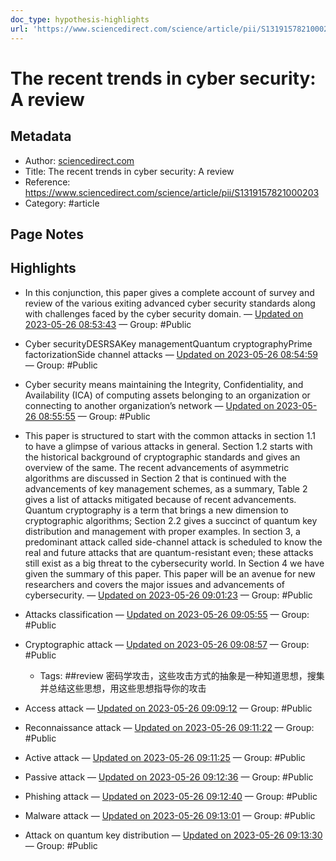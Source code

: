 ```yaml
---
doc_type: hypothesis-highlights
url: 'https://www.sciencedirect.com/science/article/pii/S1319157821000203'
---
```


# The recent trends in cyber security: A review

## Metadata
- Author: [sciencedirect.com]()
- Title: The recent trends in cyber security: A review
- Reference: https://www.sciencedirect.com/science/article/pii/S1319157821000203
- Category: #article

## Page Notes
## Highlights
- In this conjunction, this paper gives a complete account of survey and review of the various exiting advanced cyber security standards along with challenges faced by the cyber security domain. — [Updated on 2023-05-26 08:53:43](https://hyp.is/w00jhvtfEe2hxrMkuRL6TA/www.sciencedirect.com/science/article/pii/S1319157821000203) — Group: #Public

- Cyber securityDESRSAKey managementQuantum cryptographyPrime factorizationSide channel attacks — [Updated on 2023-05-26 08:54:59](https://hyp.is/8JrTxPtfEe2Z2UtPfscBvw/www.sciencedirect.com/science/article/pii/S1319157821000203) — Group: #Public

- Cyber security means maintaining the Integrity, Confidentiality, and Availability (ICA) of computing assets belonging to an organization or connecting to another organization’s network — [Updated on 2023-05-26 08:55:55](https://hyp.is/EfZwyPtgEe2dSkfGxJNPlg/www.sciencedirect.com/science/article/pii/S1319157821000203) — Group: #Public

- This paper is structured to start with the common attacks in section 1.1 to have a glimpse of various attacks in general. Section 1.2 starts with the historical background of cryptographic standards and gives an overview of the same. The recent advancements of asymmetric algorithms are discussed in Section 2 that is continued with the advancements of key management schemes, as a summary, Table 2 gives a list of attacks mitigated because of recent advancements. Quantum cryptography is a term that brings a new dimension to cryptographic algorithms; Section 2.2 gives a succinct of quantum key distribution and management with proper examples. In section 3, a predominant attack called side-channel attack is scheduled to know the real and future attacks that are quantum-resistant even; these attacks still exist as a big threat to the cybersecurity world. In Section 4 we have given the summary of this paper. This paper will be an avenue for new researchers and covers the major issues and advancements of cybersecurity. — [Updated on 2023-05-26 09:01:23](https://hyp.is/1VmwtvtgEe2uB7sgP3dEgA/www.sciencedirect.com/science/article/pii/S1319157821000203) — Group: #Public

- Attacks classification — [Updated on 2023-05-26 09:05:55](https://hyp.is/d6OTHvthEe2cPk8bHJuIbQ/www.sciencedirect.com/science/article/pii/S1319157821000203) — Group: #Public

- Cryptographic attack — [Updated on 2023-05-26 09:08:57](https://hyp.is/jv0B-PthEe2sXj9-D8HRXA/www.sciencedirect.com/science/article/pii/S1319157821000203) — Group: #Public
    - Tags:  ##review 
    密码学攻击，这些攻击方式的抽象是一种知道思想，搜集并总结这些思想，用这些思想指导你的攻击
- Access attack — [Updated on 2023-05-26 09:09:12](https://hyp.is/7OTX-vthEe2Ekp9Wk46Xwg/www.sciencedirect.com/science/article/pii/S1319157821000203) — Group: #Public

- Reconnaissance attack — [Updated on 2023-05-26 09:11:22](https://hyp.is/Omto4PtiEe2UswepemmPyg/www.sciencedirect.com/science/article/pii/S1319157821000203) — Group: #Public

- Active attack — [Updated on 2023-05-26 09:11:25](https://hyp.is/PIu2ovtiEe2z-ZcWs56Dvw/www.sciencedirect.com/science/article/pii/S1319157821000203) — Group: #Public

- Passive attack — [Updated on 2023-05-26 09:12:36](https://hyp.is/ZsilkvtiEe2gOJ9D9nrCKw/www.sciencedirect.com/science/article/pii/S1319157821000203) — Group: #Public

- Phishing attack — [Updated on 2023-05-26 09:12:40](https://hyp.is/aLzMNPtiEe2dUC9BNtBOew/www.sciencedirect.com/science/article/pii/S1319157821000203) — Group: #Public

- Malware attack — [Updated on 2023-05-26 09:13:01](https://hyp.is/dcHHXvtiEe2YGStQdrNEhA/www.sciencedirect.com/science/article/pii/S1319157821000203) — Group: #Public

- Attack on quantum key distribution — [Updated on 2023-05-26 09:13:30](https://hyp.is/hr1KBvtiEe2YGq8z-l365g/www.sciencedirect.com/science/article/pii/S1319157821000203) — Group: #Public




